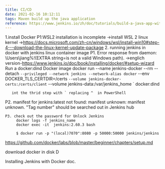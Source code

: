 ```yaml
---
title: CI/CD
date: 2021-02-16 10:12:11
tags: Maven build up the java application
reference: https://www.jenkins.io/zh/doc/tutorials/build-a-java-app-with-maven/#run-jenkins-in-docker
---
```


1.install Docker
  P1:WSL2 installation is incomplete
     ->install WSL 2 linux kernel
       ->https://docs.microsoft.com/zh-cn/windows/wsl/install-win10#step-4---download-the-linux-kernel-update-package
2. running jenkins in docker with jenkins linux container image
   P1. Error response from daemon: \Users\jiang%!(EXTRA string=is not a valid Windows path).
     ->englich version-https://www.jenkins.io/doc/book/installing/docker/#setup-wizard
       Run a docker:dind Docker image
       docker run --name jenkins-docker --rm --detach `
         --privileged --network jenkins --network-alias docker `
          --env DOCKER_TLS_CERTDIR=/certs `
          --volume jenkins-docker-certs:/certs/client `
           --volume jenkins-data:/var/jenkins_home `
        docker:dind

       int the thrid step with ` replacing ^  in PowerShell
   P2. manifest for jenkins:latest not found: manifest unknown: manifest unknown.
       "Tag number" should be searched out in Jenkins hub

    P3. check out the password for Unlock Jenkins  
         docker logs -f jenkins_name 
         docker exec -it  jenkins:2.60.3 bash

         $ docker run -p "(local)7070":8080 -p 50000:50000 jenkins/jenkins


https://github.com/docker/labs/blob/master/beginner/chapters/setup.md


download docker in disk D



Installing Jenkins with Docker doc.


